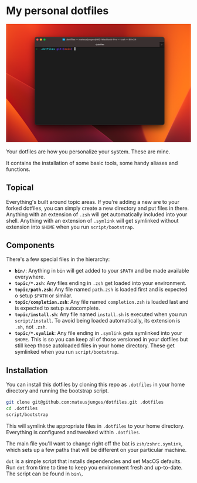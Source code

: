 # My personal dotfiles
![Readme banner](/art/readme-screenshot.png)

Your dotfiles are how you personalize your system. These are mine.

It contains the installation of some basic tools, some handy aliases and functions.

## Topical
Everything's built around topic areas. If you're adding a new are to your forked dotfiles, you can simply create a new directory 
and put files in there. Anything with an extension of `.zsh` will get automatically included into your shell. Anything with an 
extension of `.symlink` will get symlinked without extension into `$HOME` when you run `script/bootstrap`.

## Components
There's a few special files in the hierarchy:

- **`bin/`**: Anything in `bin` will get added to your `$PATH` and be made available everywhere.
- **`topic/*.zsh`**: Any files ending in `.zsh` get loaded into your environment.
- **`topic/path.zsh`**: Any file named `path.zsh` is loaded first and is expected o setup `$PATH` or similar.
- **`topic/completion.zsh`**: Any file named `completion.zsh` is loaded last and is expected to setup autocomplete.
- **`topic/install.sh`**: Any file named `install.sh` is executed when you run `script/install`. To avoid being loaded automatically, its 
extension is `.sh`, not `.zsh`.
- **`topic/*.symlink`**: Any file ending in `.symlink` gets symlinked into your `$HOME`. This is so you can keep all of those versioned
in your dotfiles but still keep those autoloaded files in your home directory. These get symlinked when you run `script/bootstrap`.
  
## Installation

You can install this dotfiles by cloning this repo as `.dotfiles` in your home directory and running the bootstrap script.

```bash
git clone git@github.com:mateusjunges/dotfiles.git .dotfiles
cd .dotfiles
script/bootstrap
```

This will symlink the appropriate files in `.dotfiles` to your home directory. Everything is configured and tweaked within `.dotfiles`.

The main file you'll want to change right off the bat is `zsh/zshrc.symlink`, which sets up a few paths that will be different on your particular machine.

`dot` is a simple script that installs dependencies and set MacOS defaults. Run `dot` from time to time to keep you environment fresh and up-to-date. The script can be found in `bin\`.



